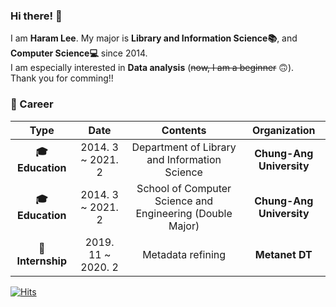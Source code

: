 ### Hi there! 👋
  I am **Haram Lee**. My major is **Library and Information Science:books:**, and **Computer Science:computer:** since 2014. <br/>
 I am especially interested in **Data analysis** (~~now, I am a beginner~~ &#128579;). <br/>
 Thank you for comming!!

### :green_heart: Career

| **Type** | **Date** | **Contents** | **Organization** |
|:--------:|:--------:|:--------:|:--------:|
| **:mortar_board: Education** | 2014. 3 ~ 2021. 2 | Department of Library and Information Science | **Chung-Ang University** |
| **:mortar_board: Education** | 2014. 3 ~ 2021. 2 | School of Computer Science and Engineering (Double Major) | **Chung-Ang University** |
| **:office:Internship** | 2019. 11 ~ 2020. 2| Metadata refining | **Metanet DT** |


[![Hits](https://hits.seeyoufarm.com/api/count/incr/badge.svg?url=https%3A%2F%2Fgithub.com%2Fharammon%2Fhit-counter&count_bg=%2379C83D&title_bg=%23555555&icon=&icon_color=%23E7E7E7&title=hits&edge_flat=false)](https://hits.seeyoufarm.com)
